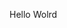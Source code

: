 Hello Wolrd






























































































































































































































































































































































































































































































































































































































































































































































































































































































































































































































































































































































































































































































































































































































































































































































































































































































































































































































































































































































































































































































































































































